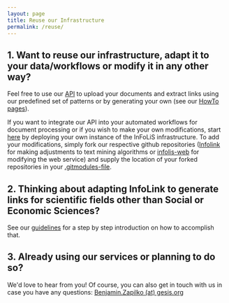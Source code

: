 ```yaml
---
layout: page
title: Reuse our Infrastructure
permalink: /reuse/
---
```


## 1. Want to reuse our infrastructure, adapt it to your data/workflows or modify it in any other way?

Feel free to use our [API](http://infolis.gesis.org/api) to upload your documents and extract links using our predefined set of patterns or by generating your own (see our [HowTo pages](https://github.com/infolis/infolis-web/wiki)).

If you want to integrate our API into your automated workflows for document processing or if you wish to make your own modifications, start [here](https://github.com/infolis/infolis-docker) by deploying your own instance of the InFoLiS infrastructure. To add your modifications, simply fork our respective github repositories ([Infolink](https://github.com/infolis/infoLink) for making adjustments to text mining algorithms or [infolis-web](https://github.com/infolis/infolis-web) for modifying the web service) and supply the location of your forked repositories in your [.gitmodules-file](https://github.com/infolis/infolis-docker/blob/master/.gitmodules).

## 2. Thinking about adapting InfoLink to generate links for scientific fields other than Social or Economic Sciences?

See our [guidelines](#) for a step by step introduction on how to accomplish that.


## 3. Already using our services or planning to do so?
We'd love to hear from you! 
Of course, you can also get in touch with us in case you have any questions: [Benjamin.Zapilko (at) gesis.org](mailto:benjamin.zapilko@gesis.org)

